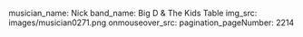 musician_name: Nick
band_name: Big D &amp; The Kids Table
img_src: images/musician0271.png
onmouseover_src: 
pagination_pageNumber: 2214